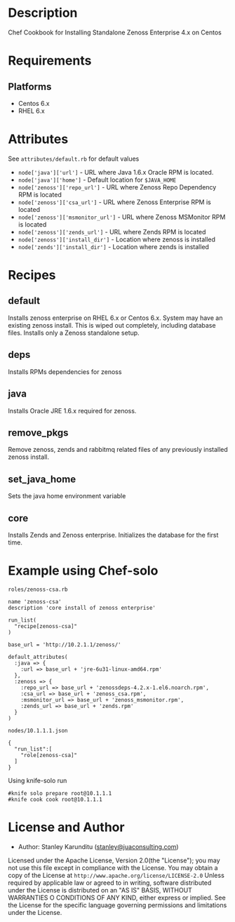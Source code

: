# Description

Chef Cookbook for Installing Standalone Zenoss Enterprise 4.x on Centos

# Requirements

## Platforms


* Centos 6.x
* RHEL 6.x
  
# Attributes

See `attributes/default.rb` for default values

* `node['java']['url']` - URL where Java 1.6.x Oracle RPM is located.
* `node['java']['home']` - Default location for `$JAVA_HOME`
* `node['zenoss']['repo_url']` - URL where Zenoss Repo Dependency RPM is located
* `node['zenoss']['csa_url']` - URL where Zenoss Enterprise RPM is located
* `node['zenoss']['msmonitor_url']` - URL where Zenoss MSMonitor RPM is located
* `node['zenoss']['zends_url']` - URL where Zends RPM is located
* `node['zenoss']['install_dir']` - Location where zenoss is installed
* `node['zends']['install_dir']` - Location where zends is installed

# Recipes

## default
Installs zenoss enterprise on RHEL 6.x or Centos 6.x. System may have an existing zenoss install. This is wiped out completely, including database files. Installs only a Zenoss standalone setup. 

## deps
Installs RPMs dependencies for zenoss

## java
Installs Oracle JRE 1.6.x required for zenoss. 

## remove_pkgs
Remove zenoss, zends and rabbitmq related files of any previously installed zenoss install.

## set_java_home
Sets the java home environment variable

## core
Installs Zends and Zenoss enterprise. Initializes the database for the first time.


# Example using Chef-solo

`roles/zenoss-csa.rb`
    
    name 'zenoss-csa'
    description 'core install of zenoss enterprise'

    run_list(
      "recipe[zenoss-csa]"
    )

    base_url = 'http://10.2.1.1/zenoss/'

    default_attributes(
      :java => {
        :url => base_url + 'jre-6u31-linux-amd64.rpm'
      },
      :zenoss => {
        :repo_url => base_url + 'zenossdeps-4.2.x-1.el6.noarch.rpm',
        :csa_url => base_url + 'zenoss_csa.rpm',
        :msmonitor_url => base_url + 'zenoss_msmonitor.rpm',
        :zends_url => base_url + 'zends.rpm'
      }
    )


   
`nodes/10.1.1.1.json`

    {
      "run_list":[
        "role[zenoss-csa]"
      ]
    }

Using knife-solo run
    
    #knife solo prepare root@10.1.1.1
    #knife cook cook root@10.1.1.1
    
# License and Author
* Author: Stanley Karunditu (stanley@juaconsulting.com)

Licensed under the Apache License, Version 2.0(the "License"); you may not use this file except in compliance with the License.
You may obtain a copy of the License at
`http://www.apache.org/license/LICENSE-2.0`
Unless required by applicable law or agreed to in writing, software distributed under the License is distributed on an "AS IS" BASIS, WITHOUT WARRANTIES O CONDITIONS OF ANY KIND, either express or implied. See the License for the specific language governing permissions and limitations under the License.

